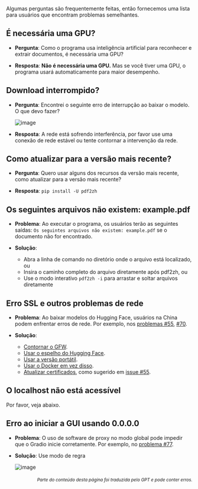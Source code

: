 Algumas perguntas são frequentemente feitas, então fornecemos uma lista para usuários que encontram problemas semelhantes.

## É necessária uma GPU?
- **Pergunta**:
Como o programa usa inteligência artificial para reconhecer e extrair documentos, é necessária uma GPU?

- **Resposta**:
**Não é necessária uma GPU.** Mas se você tiver uma GPU, o programa usará automaticamente para maior desempenho.

## Download interrompido?
- **Pergunta**:
Encontrei o seguinte erro de interrupção ao baixar o modelo. O que devo fazer?

  ![image](https://github.com/user-attachments/assets/3c4eed44-3d9b-4e2f-a224-a58edca718c2)

- **Resposta**:
A rede está sofrendo interferência, por favor use uma conexão de rede estável ou tente contornar a intervenção da rede.

## Como atualizar para a versão mais recente?
- **Pergunta**:
Quero usar alguns dos recursos da versão mais recente, como atualizar para a versão mais recente?

- **Resposta**:
`pip install -U pdf2zh`


## Os seguintes arquivos não existem: example.pdf
- **Problema**:
Ao executar o programa, os usuários terão as seguintes saídas: `Os seguintes arquivos não existem: example.pdf` se o documento não for encontrado.

- **Solução**:
  - Abra a linha de comando no diretório onde o arquivo está localizado, ou
  - Insira o caminho completo do arquivo diretamente após pdf2zh, ou
  - Use o modo interativo `pdf2zh -i` para arrastar e soltar arquivos diretamente


## Erro SSL e outros problemas de rede
- **Problema**:
Ao baixar modelos do Hugging Face, usuários na China podem enfrentar erros de rede. Por exemplo, nos [problemas #55](https://github.com/PDFMathTranslate/PDFMathTranslate-next/issues/55), [#70](https://github.com/PDFMathTranslate/PDFMathTranslate-next/issues/70).

- **Solução**:
  - [Contornar o GFW](https://github.com/clash-verge-rev/clash-verge-rev).
  - [Usar o espelho do Hugging Face](https://hf-mirror.com/).
  - [Usar a versão portátil](https://github.com/PDFMathTranslate/PDFMathTranslate-next?tab=readme-ov-file#method-ii-portable).
  - [Usar o Docker em vez disso](https://github.com/PDFMathTranslate/PDFMathTranslate-next#docker).
  - [Atualizar certificados](https://stackoverflow.com/questions/51925384/unable-to-get-local-issuer-certificate-when-using-requests), como sugerido em [issue #55](https://github.com/PDFMathTranslate/PDFMathTranslate-next/issues/55).

## O localhost não está acessível
Por favor, veja abaixo.

## Erro ao iniciar a GUI usando 0.0.0.0
- **Problema**:
O uso de software de proxy no modo global pode impedir que o Gradio inicie corretamente. Por exemplo, no [problema #77](https://github.com/PDFMathTranslate/PDFMathTranslate-next/issues/77).

- **Solução**:
Use modo de regra

  ![image](https://github.com/user-attachments/assets/b1f2b16a-eb6a-4c03-995c-332ef1d82c96)

<div align="right"> 
<h6><small>Parte do conteúdo desta página foi traduzida pelo GPT e pode conter erros.</small></h6>